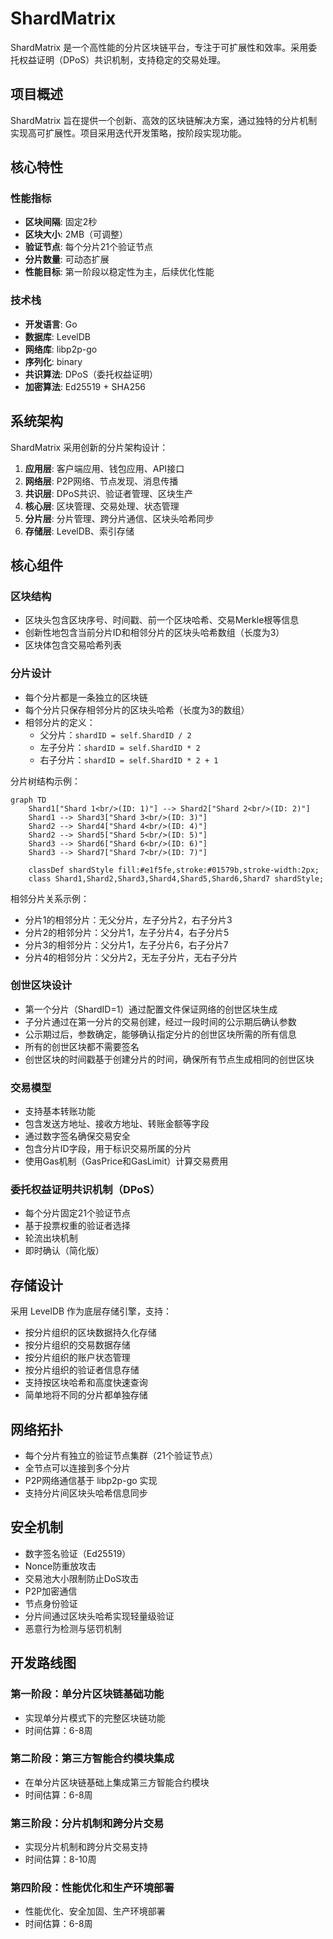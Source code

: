 # ShardMatrix

ShardMatrix 是一个高性能的分片区块链平台，专注于可扩展性和效率。采用委托权益证明（DPoS）共识机制，支持稳定的交易处理。

## 项目概述

ShardMatrix 旨在提供一个创新、高效的区块链解决方案，通过独特的分片机制实现高可扩展性。项目采用迭代开发策略，按阶段实现功能。

## 核心特性

### 性能指标
- **区块间隔**: 固定2秒
- **区块大小**: 2MB（可调整）
- **验证节点**: 每个分片21个验证节点
- **分片数量**: 可动态扩展
- **性能目标**: 第一阶段以稳定性为主，后续优化性能

### 技术栈
- **开发语言**: Go
- **数据库**: LevelDB
- **网络库**: libp2p-go
- **序列化**: binary
- **共识算法**: DPoS（委托权益证明）
- **加密算法**: Ed25519 + SHA256

## 系统架构

ShardMatrix 采用创新的分片架构设计：

1. **应用层**: 客户端应用、钱包应用、API接口
2. **网络层**: P2P网络、节点发现、消息传播
3. **共识层**: DPoS共识、验证者管理、区块生产
4. **核心层**: 区块管理、交易处理、状态管理
5. **分片层**: 分片管理、跨分片通信、区块头哈希同步
6. **存储层**: LevelDB、索引存储

## 核心组件

### 区块结构
- 区块头包含区块序号、时间戳、前一个区块哈希、交易Merkle根等信息
- 创新性地包含当前分片ID和相邻分片的区块头哈希数组（长度为3）
- 区块体包含交易哈希列表

### 分片设计
- 每个分片都是一条独立的区块链
- 每个分片只保存相邻分片的区块头哈希（长度为3的数组）
- 相邻分片的定义：
  - 父分片：`shardID = self.ShardID / 2`
  - 左子分片：`shardID = self.ShardID * 2`
  - 右子分片：`shardID = self.ShardID * 2 + 1`

分片树结构示例：

```mermaid
graph TD
    Shard1["Shard 1<br/>(ID: 1)"] --> Shard2["Shard 2<br/>(ID: 2)"]
    Shard1 --> Shard3["Shard 3<br/>(ID: 3)"]
    Shard2 --> Shard4["Shard 4<br/>(ID: 4)"]
    Shard2 --> Shard5["Shard 5<br/>(ID: 5)"]
    Shard3 --> Shard6["Shard 6<br/>(ID: 6)"]
    Shard3 --> Shard7["Shard 7<br/>(ID: 7)"]
    
    classDef shardStyle fill:#e1f5fe,stroke:#01579b,stroke-width:2px;
    class Shard1,Shard2,Shard3,Shard4,Shard5,Shard6,Shard7 shardStyle;
```

相邻分片关系示例：
- 分片1的相邻分片：无父分片，左子分片2，右子分片3
- 分片2的相邻分片：父分片1，左子分片4，右子分片5
- 分片3的相邻分片：父分片1，左子分片6，右子分片7
- 分片4的相邻分片：父分片2，无左子分片，无右子分片

### 创世区块设计
- 第一个分片（ShardID=1）通过配置文件保证网络的创世区块生成
- 子分片通过在第一分片的交易创建，经过一段时间的公示期后确认参数
- 公示期过后，参数确定，能够确认指定分片的创世区块所需的所有信息
- 所有的创世区块都不需要签名
- 创世区块的时间戳基于创建分片的时间，确保所有节点生成相同的创世区块

### 交易模型
- 支持基本转账功能
- 包含发送方地址、接收方地址、转账金额等字段
- 通过数字签名确保交易安全
- 包含分片ID字段，用于标识交易所属的分片
- 使用Gas机制（GasPrice和GasLimit）计算交易费用

### 委托权益证明共识机制（DPoS）
- 每个分片固定21个验证节点
- 基于投票权重的验证者选择
- 轮流出块机制
- 即时确认（简化版）

## 存储设计

采用 LevelDB 作为底层存储引擎，支持：
- 按分片组织的区块数据持久化存储
- 按分片组织的交易数据存储
- 按分片组织的账户状态管理
- 按分片组织的验证者信息存储
- 支持按区块哈希和高度快速查询
- 简单地将不同的分片都单独存储

## 网络拓扑

- 每个分片有独立的验证节点集群（21个验证节点）
- 全节点可以连接到多个分片
- P2P网络通信基于 libp2p-go 实现
- 支持分片间区块头哈希信息同步

## 安全机制

- 数字签名验证（Ed25519）
- Nonce防重放攻击
- 交易池大小限制防止DoS攻击
- P2P加密通信
- 节点身份验证
- 分片间通过区块头哈希实现轻量级验证
- 恶意行为检测与惩罚机制

## 开发路线图

### 第一阶段：单分片区块链基础功能
- 实现单分片模式下的完整区块链功能
- 时间估算：6-8周

### 第二阶段：第三方智能合约模块集成
- 在单分片区块链基础上集成第三方智能合约模块
- 时间估算：6-8周

### 第三阶段：分片机制和跨分片交易
- 实现分片机制和跨分片交易支持
- 时间估算：8-10周

### 第四阶段：性能优化和生产环境部署
- 性能优化、安全加固、生产环境部署
- 时间估算：6-8周